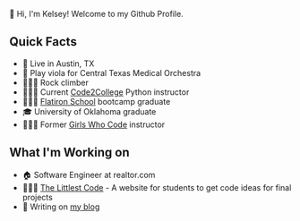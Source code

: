 :wave: Hi, I'm Kelsey! Welcome to my Github Profile.

## Quick Facts
- :cactus: Live in Austin, TX
- :violin: Play viola for Central Texas Medical Orchestra
- 🧗🏻‍♀️ Rock climber
- 👩🏻‍🏫 Current [Code2College](https://code2college.org/) Python instructor
- 👩🏻‍💻 [Flatiron School](https://flatironschool.com/career-courses/coding-bootcamp/online) bootcamp graduate
- 🎓 University of Oklahoma graduate
- 👩🏻‍🏫 Former [Girls Who Code](https://girlswhocode.com/) instructor

## What I'm Working on
- :house: Software Engineer at realtor.com
- 👩🏻‍🏫 [The Littlest Code]() - A website for students to get code ideas for final projects
- :pencil: Writing on [my blog]()
